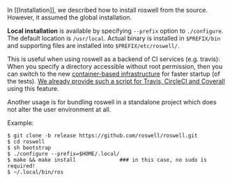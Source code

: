 In [[Installation]], we described how to install roswell from the source. However, it assumed the global installation.

**Local installation** is available by specifying `--prefix` option to `./configure`. The default location is `/usr/local`. Actual binary is installed in `$PREFIX/bin` and supporting files are installed into `$PREFIX/etc/roswell/`.

This is useful when using roswell as a backend of CI services (e.g. travis): When you specify a directory accessible without root permission, then you can switch to the new [container-based infrastructure](http://docs.travis-ci.com/user/workers/container-based-infrastructure/) for faster startup (of the tests). 
[We already provide such a script for Travis, CircleCI and Coverall](https://github.com/roswell/roswell/wiki/Roswell-as-a-Testing-Environment) using this feature. 

Another usage is for bundling roswell in a standalone project which does not alter the user environment at all.

Example:

    $ git clone -b release https://github.com/roswell/roswell.git
    $ cd roswell
    $ sh bootstrap
    $ ./configure --prefix=$HOME/.local/
    $ make && make install              ### in this case, no sudo is required!
    $ ~/.local/bin/ros

